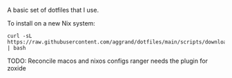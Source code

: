A basic set of dotfiles that I use.

To install on a new Nix system:

```
curl -sL https://raw.githubusercontent.com/aggrand/dotfiles/main/scripts/download.sh | bash
```

TODO: Reconcile macos and nixos configs
ranger needs the plugin for zoxide
